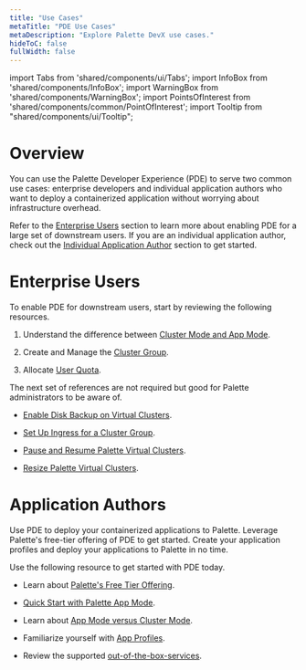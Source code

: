```yaml
---
title: "Use Cases"
metaTitle: "PDE Use Cases"
metaDescription: "Explore Palette DevX use cases."
hideToC: false
fullWidth: false
---
```


import Tabs from 'shared/components/ui/Tabs';
import InfoBox from 'shared/components/InfoBox';
import WarningBox from 'shared/components/WarningBox';
import PointsOfInterest from 'shared/components/common/PointOfInterest';
import Tooltip from "shared/components/ui/Tooltip";



# Overview

You can use the Palette Developer Experience (PDE) to serve two common use cases: enterprise developers and individual application authors who want to deploy a containerized application without worrying about infrastructure overhead. 

Refer to the [Enterprise Users](#enterprise-users) section to learn more about enabling PDE for a large set of downstream users. If you are an individual application author, check out the [Individual Application Author](#application-authors) section to get started.

# Enterprise Users

To enable PDE for downstream users, start by reviewing the following resources.


1. Understand the difference between [Cluster Mode and App Mode](/introduction/palette-modes).


2. Create and Manage the [Cluster Group](/clusters/cluster-groups).


3. Allocate [User Quota](/devx/resource-quota).


The next set of references are not required but good for Palette administrators to be aware of.

- [Enable Disk Backup on Virtual Clusters](/clusters/cluster-groups/cluster-group-backups).

- [Set Up Ingress for a Cluster Group](/clusters/cluster-groups/ingress-cluster-group).

- [Pause and Resume Palette Virtual Clusters](/devx/palette-virtual-clusters/pause-restore-virtual-clusters).

- [Resize Palette Virtual Clusters](/devx/palette-virtual-clusters/resize-virtual-clusters).


# Application Authors

Use PDE to deploy your containerized applications to Palette. Leverage Palette's free-tier offering of PDE to get started. Create your application profiles and deploy your applications to Palette in no time.


Use the following resource to get started with PDE today.

* Learn about [Palette's Free Tier Offering](/getting-started/palette-freemium).

* [Quick Start with Palette App Mode](/devx#quickstartwithpaletteappmode).

* Learn about [App Mode versus Cluster Mode](/introduction/palette-modes).

* Familiarize yourself with [App Profiles](/devx/app-profile).

* Review the supported [out-of-the-box-services](/devx/app-profile/services/service-listings).

<br />







